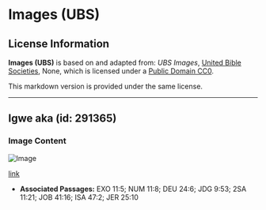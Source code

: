 # Images (UBS)

## License Information

**Images (UBS)** is based on and adapted from: _UBS Images_, [United Bible Societies](https://unitedbiblesocieties.org/), None, which is licensed under a [Public Domain CC0](https://creativecommons.org/public-domain/cc0/).

This markdown version is provided under the same license.



--------------------------------

## Igwe aka (id: 291365)

### Image Content

![Image](https://cdn.aquifer.bible/aquifer-content/resources/Media/WEB-0483_handmill.jpg)

[link](https://cdn.aquifer.bible/aquifer-content/resources/Media/WEB-0483_handmill.jpg)

* **Associated Passages:** EXO 11:5; NUM 11:8; DEU 24:6; JDG 9:53; 2SA 11:21; JOB 41:16; ISA 47:2; JER 25:10

